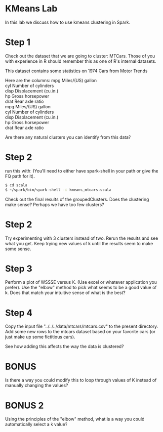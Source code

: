KMeans Lab
==========

In this lab we discuss how to use kmeans clustering in Spark.

Step 1
======

Check out the dataset that we are going to cluster: MTCars. Those of you
with experience in R should remember this as one of R's internal datasets.

This dataset contains some statistics on 1974 Cars from Motor Trends

Here are the columns:
  mpg   Miles/(US) gallon                        
  cyl   Number of cylinders                      
  disp  Displacement (cu.in.)                    
  hp    Gross horsepower                         
  drat  Rear axle ratio            
  mpg   Miles/(US) gallon                        
  cyl   Number of cylinders                      
  disp  Displacement (cu.in.)                    
  hp    Gross horsepower                         
  drat  Rear axle ratio            

Are there any natural clusters you can identify from this data?

Step 2
===

run this with:
(You'll need to either have spark-shell in your path or give the 
 FQ path for it).

```bash
$ cd scala
$ ~/spark/bin/spark-shell -i kmeans_mtcars.scala
```

Check out the final results of the groupedClusters.  Does the clustering make sense?  Perhaps
we have too few clusters?

Step 2
======
Try experimenting with 3 clusters instead of two.  Rerun the results and see what you get.
Keep trying new values of k until the results seem to make some sense.

Step 3
======
Perform a plot of WSSSE versus K.  (Use excel or whatever application you prefer). Use the 
"elbow" method to pick what seems to be a good value of k.  Does that match your intuitive 
sense of what is the best?

Step 4
======
Copy the input file "../../../data/mtcars/mtcars.csv" to the present directory.
Add some new rows to the mtcars dataset based on your favorite cars (or just
make up some fictitious cars).

See how adding this affects the way the data is clustered?

BONUS
======
Is there a way you could modify this to loop through values of K instead of 
manually changing the values?  

BONUS 2
======
Using the principles of the "elbow" method, what is a way you could automatically
select a k value?
